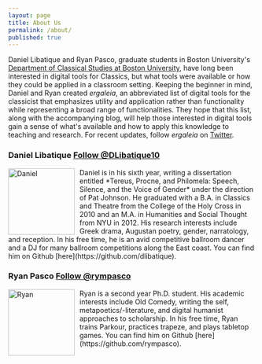 ```yaml
---
layout: page
title: About Us
permalink: /about/
published: true
---
```


Daniel Libatique and Ryan Pasco, graduate students in Boston University's [Department of Classical Studies at Boston University](http://www.bu.edu/classics/), have long been interested in digital tools for Classics, but what tools were available or how they could be applied in a classroom setting. Keeping the beginner in mind, Daniel and Ryan created *ergaleia*, an abbreviated list of digital tools for the classicist that emphasizes utility and application rather than functionality while representing a broad range of functionalities. They hope that this list, along with the accompanying blog, will help those interested in digital tools gain a sense of what's available and how to apply this knowledge to teaching and research. For recent updates, follow *ergaleia* on [Twitter](http://twitter.com/ta_ergaleia).

### Daniel Libatique <a href="https://twitter.com/DLibatique10?ref_src=twsrc%5Etfw" class="twitter-follow-button" data-show-count="false">Follow @DLibatique10</a><script async src="https://platform.twitter.com/widgets.js" charset="utf-8"></script>
<img src="https://budigitalclassics.github.io/images/dlibatique_circle.png" align="left" alt="Daniel" style="width: 135px; margin: 0px 10px 0px 0px;"/>
Daniel is in his sixth year, writing a dissertation entitled *Tereus, Procne, and Philomela: Speech, Silence, and the Voice of Gender* under the direction of Pat Johnson. He graduated with a B.A. in Classics and Theatre from the College of the Holy Cross in 2010 and an M.A. in Humanities and Social Thought from NYU in 2012. His research interests include Greek drama, Augustan poetry, gender, narratology, and reception. In his free time, he is an avid competitive ballroom dancer and a DJ for many ballroom competitions along the East coast. You can find him on Github [here](https://github.com/dlibatique).

### Ryan Pasco <a href="https://twitter.com/rympasco?ref_src=twsrc%5Etfw" class="twitter-follow-button" data-show-count="false">Follow @rympasco</a><script async src="https://platform.twitter.com/widgets.js" charset="utf-8"></script>
<img src="https://budigitalclassics.github.io/images/rympasco_circle.png" align="left" alt="Ryan" style="width: 135px; margin: 0px 10px 0px 0px;"/>
Ryan is a second year Ph.D. student. His academic interests include Old Comedy, writing the self, metapoetics/-literature, and digital humanist approaches to scholarship. In his free time, Ryan trains Parkour, practices trapeze, and plays tabletop games. You can find him on Github [here](https://github.com/rympasco).
